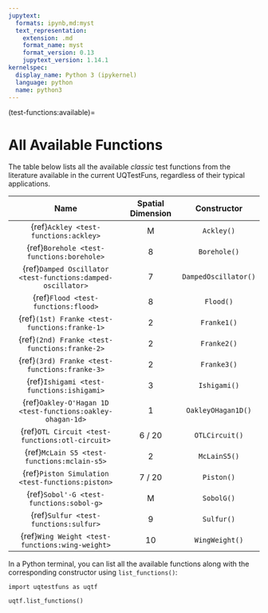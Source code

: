 ```yaml
---
jupytext:
  formats: ipynb,md:myst
  text_representation:
    extension: .md
    format_name: myst
    format_version: 0.13
    jupytext_version: 1.14.1
kernelspec:
  display_name: Python 3 (ipykernel)
  language: python
  name: python3
---
```


(test-functions:available)=
# All Available Functions

The table below lists all the available _classic_ test functions from the literature
available in the current UQTestFuns, regardless of their typical applications.

|                            Name                             | Spatial Dimension |     Constructor      |
|:-----------------------------------------------------------:|:-----------------:|:--------------------:|
|            {ref}`Ackley <test-functions:ackley>`            |         M         |      `Ackley()`      |
|          {ref}`Borehole <test-functions:borehole>`          |         8         |     `Borehole()`     |
| {ref}`Damped Oscillator <test-functions:damped-oscillator>` |         7         | `DampedOscillator()` |
|             {ref}`Flood <test-functions:flood>`             |         8         |      `Flood()`       |
|        {ref}`(1st) Franke <test-functions:franke-1>`        |         2         |     `Franke1()`      |
|        {ref}`(2nd) Franke <test-functions:franke-2>`        |         2         |     `Franke2()`      |
|        {ref}`(3rd) Franke <test-functions:franke-3>`        |         2         |     `Franke3()`      |
|          {ref}`Ishigami <test-functions:ishigami>`          |         3         |     `Ishigami()`     |
| {ref}`Oakley-O'Hagan 1D <test-functions:oakley-ohagan-1d>`  |         1         |  `OakleyOHagan1D()`  |
|       {ref}`OTL Circuit <test-functions:otl-circuit>`       |      6 / 20       |    `OTLCircuit()`    |
|         {ref}`McLain S5 <test-functions:mclain-s5>`         |         2         |     `McLainS5()`     |
|      {ref}`Piston Simulation <test-functions:piston>`       |      7 / 20       |      `Piston()`      |
|          {ref}`Sobol'-G <test-functions:sobol-g>`           |         M         |      `SobolG()`      |
|            {ref}`Sulfur <test-functions:sulfur>`            |         9         |      `Sulfur()`      |
|       {ref}`Wing Weight <test-functions:wing-weight>`       |        10         |    `WingWeight()`    |

In a Python terminal, you can list all the available functions
along with the corresponding constructor using ``list_functions()``:

```{code-cell} ipython3
import uqtestfuns as uqtf

uqtf.list_functions()
```

